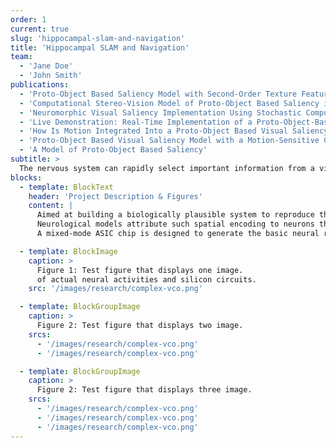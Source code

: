 ```yaml
---
order: 1
current: true
slug: 'hippocampal-slam-and-navigation'
title: 'Hippocampal SLAM and Navigation'
team:
  - 'Jane Doe'
  - 'John Smith'
publications:
  - 'Proto-Object Based Saliency Model with Second-Order Texture Feature'
  - 'Computational Stereo-Vision Model of Proto-Object Based Saliency in Three-Dimensional Space'
  - 'Neuromorphic Visual Saliency Implementation Using Stochastic Computation'
  - 'Live Demonstration: Real-Time Implementation of a Proto-Object-Based'
  - 'How Is Motion Integrated Into a Proto-Object Based Visual Saliency Model?'
  - 'Proto-Object Based Visual Saliency Model with a Motion-Sensitive Channel'
  - 'A Model of Proto-Object Based Saliency'
subtitle: >
  The nervous system can rapidly select important information from a visual scene and pay attention to it. Bottom-up saliency models use low-level features such as intensity, color, and orientation to generate a saliency map that predicts human fixations.
blocks:
  - template: BlockText
    header: 'Project Description & Figures'
    content: |
      Aimed at building a biologically plausible system to reproduce the spatial encoding behavior discovered in the Hippocampus of rodents. This topic helps improve the understanding of neurological systems as well as the robotic SLAM problem. Specifically, several groups of neurons become active only when the rodent is at certain spatial locations.
      Neurological models attribute such spatial encoding to neurons that react to the animal’s locomotion. We believe that navigation and tracking capabilities are achieved through interactions between these groups of neurons. This project tests and improves models of such interactions to create a navigation and tracking system inspired by neural activities.
      A mixed-mode ASIC chip is designed to generate the basic neural response to locomotion. An improved model for generating spatial encoding in silicon circuit environments has been proposed. Currently, the model is being implemented with the chip and FPGA for an integrated system for path tracking and mapping.

  - template: BlockImage
    caption: >
      Figure 1: Test figure that displays one image.
      of actual neural activities and silicon circuits.
    src: '/images/research/complex-vco.png'

  - template: BlockGroupImage
    caption: >
      Figure 2: Test figure that displays two image.
    srcs:
      - '/images/research/complex-vco.png'
      - '/images/research/complex-vco.png'

  - template: BlockGroupImage
    caption: >
      Figure 2: Test figure that displays three image.
    srcs:
      - '/images/research/complex-vco.png'
      - '/images/research/complex-vco.png'
      - '/images/research/complex-vco.png'
---
```

